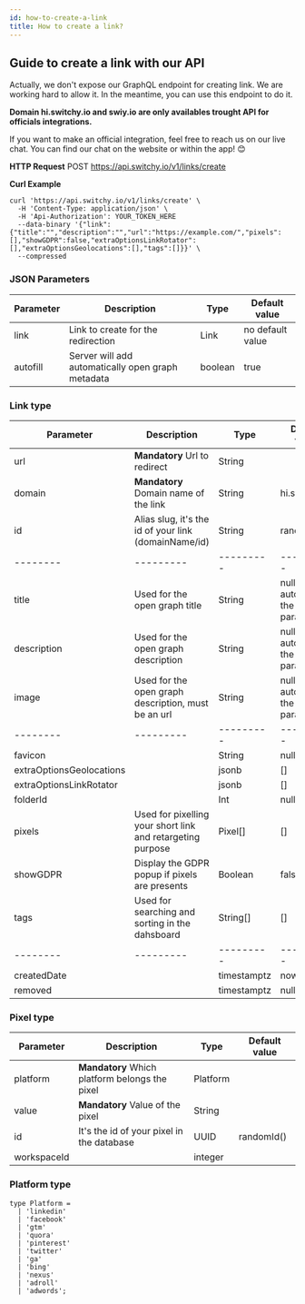 ```yaml
---
id: how-to-create-a-link
title: How to create a link?
---
```


## Guide to create a link with our API

Actually, we don't expose our GraphQL endpoint for creating link. We are working hard to allow it. In the meantime, you can use this endpoint to do it.


<div style={{border: '2px solid red', borderRadius: '4px', padding: '16px', marginBottom: '16px'}}>
  <b>Domain hi.switchy.io and swiy.io are only availables trought API for officials integrations.</b>

  <p>
  If you want to make an official integration, feel free to reach us on our live chat. You can find our chat on the website or within the app! 😊
  </p>
</div>


**HTTP Request**
POST https://api.switchy.io/v1/links/create


**Curl Example**
```
curl 'https://api.switchy.io/v1/links/create' \
  -H 'Content-Type: application/json' \
  -H 'Api-Authorization': YOUR_TOKEN_HERE
  --data-binary '{"link":{"title":"","description":"","url":"https://example.com/","pixels":[],"showGDPR":false,"extraOptionsLinkRotator":[],"extraOptionsGeolocations":[],"tags":[]}}' \
  --compressed
```


### JSON Parameters

| Parameter | Description      |  Type | Default value |
| -------- | --------- | --------- | --------- |
| link        | Link to create for the redirection | Link     | no default value   |
| autofill  | Server will add automatically open graph metadata  | boolean | true |




### Link type ###

| Parameter | Description      |  Type | Default value |
| -------- | --------- | --------- | --------- |
| url | **Mandatory** Url to redirect | String | |
| domain | **Mandatory** Domain name of the link | String | hi.switchy.io |
| id | Alias slug, it's the id of your link (domainName/id)| String | randomId() |
| -------- | --------- | --------- | --------- |
| title | Used for the open graph title | String | null (can be autofill with the autofill parameter) |
| description | Used for the open graph description | String | null (can be autofill with the autofill parameter)|
| image | Used for the open graph description, must be an url | String | null (can be autofill with the autofill parameter) |
| -------- | --------- | --------- | --------- |
| favicon | | String | null |
| extraOptionsGeolocations | | jsonb | [] |
| extraOptionsLinkRotator | | jsonb | [] |
| folderId | | Int | null |
| pixels | Used for pixelling your short link and retargeting purpose | Pixel[] | [] |
| showGDPR | Display the GDPR popup if pixels are presents | Boolean | false |
| tags | Used for searching and sorting in the dahsboard | String[] | [] |
| -------- | --------- | --------- | --------- |
| createdDate |  | timestamptz | now() |
| removed | | timestamptz | null | 


### Pixel type 

| Parameter | Description      |  Type | Default value |
| -------- | --------- | --------- | --------- |
| platform | **Mandatory** Which platform belongs the pixel | Platform |  |
| value | **Mandatory** Value of the pixel | String |  |
| id | It's the id of your pixel in the database | UUID | randomId() |
| workspaceId |  | integer |  |


### Platform type

```
type Platform =
  | 'linkedin'
  | 'facebook'
  | 'gtm'
  | 'quora'
  | 'pinterest'
  | 'twitter'
  | 'ga'
  | 'bing'
  | 'nexus'
  | 'adroll'
  | 'adwords';
```
